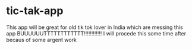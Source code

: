 # tic-tak-app
This app will be great for old tik tok lover in India which are messing this app 
BUUUUUUTTTTTTTTTTTT!!!!!!!!!!!!
I will procede this some time after becaus of some argent work
